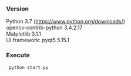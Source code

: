 ### Version
Python 3.7 (https://www.python.org/downloads/)  
opencv-contrib-python 3.4.2.17  
Matplotlib 3.1.1   
UI framework: pyqt5  5.15.1 

### Execute
<code> python start.py </code>
